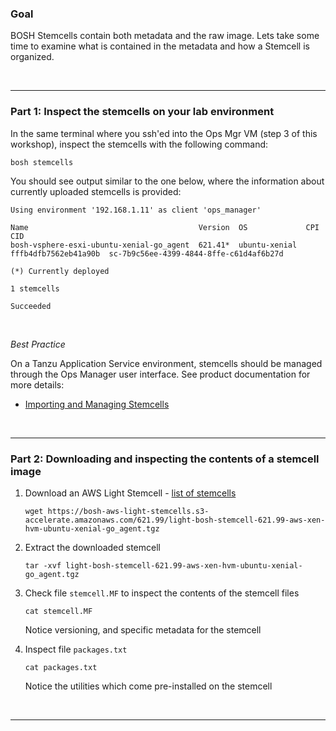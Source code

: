 ### Goal

BOSH Stemcells contain both metadata and the raw image. Lets take some time to examine what is contained in the metadata and how a Stemcell is organized.

<br/>

---

### Part 1: Inspect the stemcells on your lab environment

In the same terminal where you ssh'ed into the Ops Mgr VM (step 3 of this workshop), inspect the stemcells with the following command:

```execute
bosh stemcells
```

You should see output similar to the one below, where the information about currently uploaded stemcells is provided:

```
Using environment '192.168.1.11' as client 'ops_manager'

Name                                      Version  OS             CPI                   CID
bosh-vsphere-esxi-ubuntu-xenial-go_agent  621.41*  ubuntu-xenial  fffb4dfb7562eb41a90b  sc-7b9c56ee-4399-4844-8ffe-c61d4af6b27d

(*) Currently deployed

1 stemcells

Succeeded
```

<br/>

*Best Practice*

On a Tanzu Application Service environment, stemcells should be managed through the Ops Manager user interface.
See product documentation for more details: 
- [Importing and Managing Stemcells](https://docs.pivotal.io/ops-manager/opsguide/managing-stemcells.html)

<br/>

---

### Part 2: Downloading and inspecting the contents of a stemcell image

1. Download an AWS Light Stemcell - [list of stemcells](https://bosh.io/stemcells/bosh-aws-xen-hvm-ubuntu-xenial-go_agent)

   ```execute-2
   wget https://bosh-aws-light-stemcells.s3-accelerate.amazonaws.com/621.99/light-bosh-stemcell-621.99-aws-xen-hvm-ubuntu-xenial-go_agent.tgz
   ```
   

2. Extract the downloaded stemcell

   ```execute-2
   tar -xvf light-bosh-stemcell-621.99-aws-xen-hvm-ubuntu-xenial-go_agent.tgz
   ```

3. Check file `stemcell.MF` to inspect the contents of the stemcell files 

    ```execute-2
    cat stemcell.MF
    ```

    Notice versioning, and specific metadata for the stemcell

4. Inspect file `packages.txt`

    ```execute-2
    cat packages.txt
    ```

    Notice the utilities which come pre-installed on the stemcell

<br/>

---